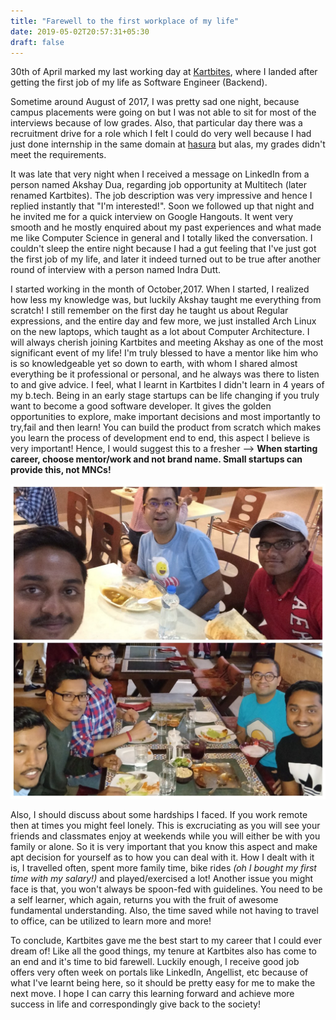 ```yaml
---
title: "Farewell to the first workplace of my life"
date: 2019-05-02T20:57:31+05:30
draft: false
---
```


30th of April marked my last working day at [Kartbites](https://kartbites.com/), where I landed after getting the first job of my life as Software Engineer (Backend). 

Sometime around August of 2017, I was pretty sad one night, because campus placements were going on but I was not able to sit for most of the interviews because of low grades. Also, that particular day there was a recruitment drive for a role which I felt I could do very well because I had just done internship in the same domain at [hasura](https://hasura.io/) but alas, my grades didn't meet the requirements.
 
It was late that very night when I received a message on LinkedIn from a person named Akshay Dua, regarding job opportunity at Multitech (later renamed Kartbites). The job description was very impressive and hence I replied instantly that "I'm interested!". Soon we followed up that night and he invited me for a quick interview on Google Hangouts. It went very smooth and he mostly enquired about my past experiences and what made me like Computer Science in general and I totally liked the conversation. I couldn't sleep the entire night because I had a gut feeling that I've just got the first job of my life, and later it indeed turned out to be true after another round of interview with a person named Indra Dutt.

I started working in the month of October,2017. When I started, I realized how less my knowledge was, but luckily Akshay taught me everything from scratch! I still remember on the first day he taught us about Regular expressions, and the entire day and few more, we just installed Arch Linux on the new laptops, which taught as a lot about Computer Architecture. I will always cherish joining Kartbites and meeting Akshay as one of the most significant event of my life! I'm truly blessed to have a mentor like him who is so knowledgeable yet so down to earth, with whom I shared almost everything be it professional or personal, and he always was there to listen to and give advice. I feel, what I learnt in Kartbites I didn't learn in 4 years of my b.tech. Being in an early stage startups can be life changing if you truly want to become a good software developer. It gives the golden opportunities to explore, make important decisions and most importantly to try,fail and then learn! You can build the product from scratch which makes you learn the process of development end to end, this aspect I believe is very important!
Hence, I would suggest this to a fresher --> **When starting career, choose mentor/work and not brand name. Small startups can provide this, not MNCs!**

![](../../static/images/farewell.jpeg)

Also, I should discuss about some hardships I faced. If you work remote then at times you might feel lonely. This is excruciating as you will see your friends and classmates enjoy at weekends while you will either be with you family or alone. So it is very important that you know this aspect and make apt decision for yourself as to how you can deal with it. How I dealt with it is, I travelled often, spent more family time, bike rides *(oh I bought my first time with my salary!)* and played/exercised a lot! Another issue you might face is that, you won't always be spoon-fed with guidelines. You need to be a self learner, which again, returns you with the fruit of awesome fundamental understanding. Also, the time saved while not having to travel to office, can be utilized to learn more and more!

To conclude, Kartbites gave me the best start to my career that I could ever dream of! Like all the good things, my tenure at Kartbites also has come to an end and it's time to bid farewell. Luckily enough, I receive good job offers very often week on portals like LinkedIn, Angellist, etc because of what I've learnt being here, so it should be pretty easy for me to make the next move. I hope I can carry this learning forward and achieve more success in life and correspondingly give back to the society!





